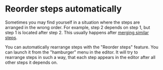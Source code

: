 # Reorder steps automatically

Sometimes you may find yourself in a situation where the steps are arranged in the wrong order.
For example, step 2 depends on step 1, but step 1 is located after step 2.
This usually happens after [merging similar steps](merge_similar_steps.md).

You can automatically rearrange steps with the "Reorder steps" feature. 
You can launch it from the "hamburger" menu in the editor.
It will try to rearrange steps in such a way, 
that each step appears in the editor after all other steps it depends on.